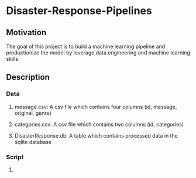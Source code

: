 # Disaster-Response-Pipelines

## Motivation

The goal of this project is to build a machine learning pipeline and productionize the model by leverage data engineering and machine learning skills.

## Description

### Data
   1. message.csv: A csv file which contains four columns (id, message, original, genre)
   
   2. categories.csv: A csv file which contains two columns (id, categories)
   
   3. DisasterResponse.db: A table which contains processed data in the sqlite database
   
### Script
   1. 
